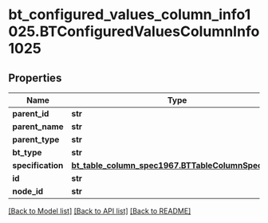 # bt_configured_values_column_info1025.BTConfiguredValuesColumnInfo1025

## Properties
Name | Type | Description | Notes
------------ | ------------- | ------------- | -------------
**parent_id** | **str** |  | [optional] 
**parent_name** | **str** |  | [optional] 
**parent_type** | **str** |  | [optional] 
**bt_type** | **str** |  | [optional] 
**specification** | [**bt_table_column_spec1967.BTTableColumnSpec1967**](BTTableColumnSpec1967.md) |  | [optional] 
**id** | **str** |  | [optional] 
**node_id** | **str** |  | [optional] 

[[Back to Model list]](../README.md#documentation-for-models) [[Back to API list]](../README.md#documentation-for-api-endpoints) [[Back to README]](../README.md)


